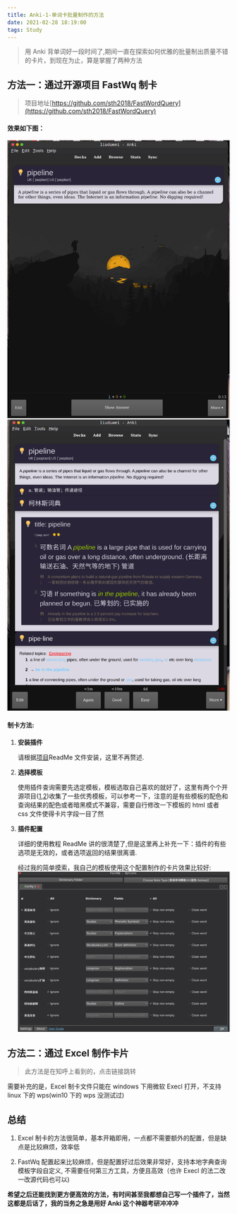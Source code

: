 ```yaml
---
title: Anki-1-单词卡批量制作的方法
date: 2021-02-28 18:19:00
tags: Study
---
```


> 用 Anki 背单词好一段时间了,期间一直在探索如何优雅的批量制出质量不错的卡片，到现在为止，算是掌握了两种方法

## 方法一：通过开源项目 FastWq 制卡

> 项目地址[https://github.com/sth2018/FastWordQuery](https://github.com/sth2018/FastWordQuery)

#### 效果如下图：

![fastwq1](../images/fastwq1.png)
![fastwq2](../images/fastwq2.png)

#### 制卡方法:

1. **安装插件**

   请根据[项目](https://github.com/sth2018/FastWordQuery)ReadMe 文件安装，这里不再赘述.

2. **选择模板**

   使用插件查询需要先选定模板，模板选取自己喜欢的就好了，这里有两个个开源项目([1](https://github.com/ninja33/anki-templates),[2](https://github.com/Troyciv/anki-templates-superlist))收集了一些优秀模板，可以参考一下，注意的是有些模板的配色和查询结果的配色或者暗黑模式不兼容，需要自行修改一下模板的 html 或者 css 文件使得卡片字段一目了然

3. **插件配置**

   详细的使用教程 ReadMe 讲的很清楚了,但是这里再上补充一下：插件的有些选项是无效的，或者选项返回的结果很离谱.

   经过我的简单摸索，我自己的模板使用这个配置制作的卡片效果比较好:
   ![fastwqcg](../images/fastwqconfig.png)

## 方法二：通过 Excel 制作卡片

> 此方法是在知呼上看到的，点击链接跳转

需要补充的是，Excel 制卡文件只能在 windows 下用微软 Execl 打开，不支持 linux 下的 wps(win10 下的 wps 没测试过)

## 总结

1. Excel 制卡的方法很简单，基本开箱即用，一点都不需要额外的配置，但是缺点是比较麻烦，效率低

2. FastWq 配置起来比较麻烦，但是配置好过后效果非常好，支持本地字典查询模板字段自定义, 不需要任何第三方工具，方便且高效（也许 Execl 的法二改一改源代码也可以)

**希望之后还能找到更方便高效的方法，有时间甚至我都想自己写一个插件了，当然这都是后话了，我的当务之急是用好 Anki 这个神器考研冲冲冲**
